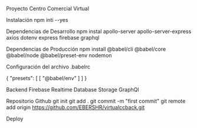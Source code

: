 Proyecto Centro Comercial Virtual

Instalación
npm inti --yes

Dependencias de Desarrollo
npm instal apollo-server apollo-server-express axios dotenv express firebase graphql

Dependencias de Producción
npm install @babel/cli @babel/core @babel/node @babel/preset-env nodemon

Configuración del archivo .babelrc

{
    "presets": [
        [ "@babel/env" ]
    ]
}

Backend
Firebase Realtime Database Storage
GraphQl

Repositorio Github
git init
git add .
git commit -m "first commit"
git remote add origin https://github.com/EBERSHR/virtualccback.git




Deploy
